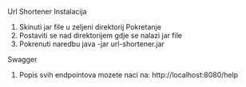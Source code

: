 Url Shortener
Instalacija
1. Skinuti jar file u zeljeni direktorij 
Pokretanje
1. Postaviti se nad direktorijem gdje se nalazi jar file 
2. Pokrenuti naredbu java -jar url-shortener.jar


Swagger
1. Popis svih endpointova mozete naci na: http://localhost:8080/help
